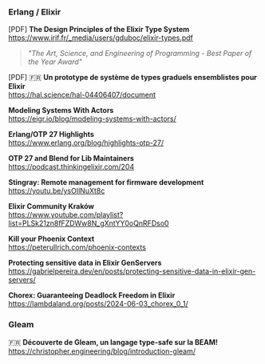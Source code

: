 ### Erlang / Elixir

[PDF] **The Design Principles of the Elixir Type System**  
https://www.irif.fr/_media/users/gduboc/elixir-types.pdf

> _"The Art, Science, and Engineering of Programming - Best Paper of the Year
> Award"_

[PDF] 🇫🇷 **Un prototype de système de types graduels ensemblistes pour Elixir**  
https://hal.science/hal-04406407/document

**Modeling Systems With Actors**  
https://eigr.io/blog/modeling-systems-with-actors/

**Erlang/OTP 27 Highlights**  
https://www.erlang.org/blog/highlights-otp-27/

**OTP 27 and Blend for Lib Maintainers**  
https://podcast.thinkingelixir.com/204

**Stingray: Remote management for firmware development**  
https://youtu.be/ysOIlNuXt8c

**Elixir Community Kraków**  
https://www.youtube.com/playlist?list=PLSk21zn8fFZDWw8N_gXntYY0oQnRFDso0

**Kill your Phoenix Context**  
https://peterullrich.com/phoenix-contexts

**Protecting sensitive data in Elixir GenServers**  
https://gabrielpereira.dev/en/posts/protecting-sensitive-data-in-elixir-gen-servers/

**Chorex: Guaranteeing Deadlock Freedom in Elixir**  
https://lambdaland.org/posts/2024-06-03_chorex_0_1/

### Gleam

🇫🇷 **Découverte de Gleam, un langage type-safe sur la BEAM!**  
https://christopher.engineering/blog/introduction-gleam/
